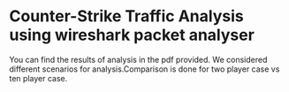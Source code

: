 # Counter-Strike Traffic Analysis using wireshark packet analyser

You can find the results of analysis in the pdf provided.
We considered different scenarios for analysis.Comparison is done for two player case vs ten player case.